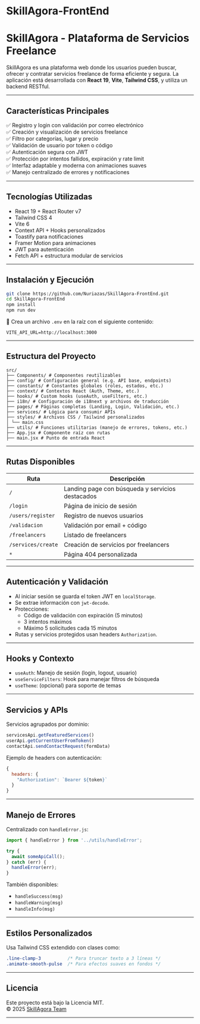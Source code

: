 # SkillAgora-FrontEnd
#  SkillAgora - Plataforma de Servicios Freelance

SkillAgora es una plataforma web donde los usuarios pueden buscar, ofrecer y contratar servicios freelance de forma eficiente y segura. La aplicación está desarrollada con **React 19**, **Vite**, **Tailwind CSS**, y utiliza un backend RESTful.

---

## Características Principales

✅ Registro y login con validación por correo electrónico  
✅ Creación y visualización de servicios freelance  
✅ Filtro por categorías, lugar y precio  
✅ Validación de usuario por token o código  
✅ Autenticación segura con JWT  
✅ Protección por intentos fallidos, expiración y rate limit  
✅ Interfaz adaptable y moderna con animaciones suaves  
✅ Manejo centralizado de errores y notificaciones  

---

## Tecnologías Utilizadas

- React 19 + React Router v7
- Tailwind CSS 4
- Vite 6
- Context API + Hooks personalizados
- Toastify para notificaciones
- Framer Motion para animaciones
- JWT para autenticación
- Fetch API + estructura modular de servicios

---

## Instalación y Ejecución

```bash
git clone https://github.com/Nuriazas/SkillAgora-FrontEnd.git
cd SkillAgora-FrontEnd
npm install
npm run dev
```

🔧 Crea un archivo `.env` en la raíz con el siguiente contenido:

```env
VITE_API_URL=http://localhost:3000
```

---

## Estructura del Proyecto

```
src/
├── Components/ # Componentes reutilizables
├── config/ # Configuración general (e.g. API base, endpoints)
├── constants/ # Constantes globales (roles, estados, etc.)
├── context/ # Contextos React (Auth, Theme, etc.)
├── hooks/ # Custom hooks (useAuth, useFilters, etc.)
├── i18n/ # Configuración de i18next y archivos de traducción
├── pages/ # Páginas completas (Landing, Login, Validación, etc.)
├── services/ # Lógica para consumir APIs
├── styles/ # Archivos CSS / Tailwind personalizados
│ └── main.css
├── utils/ # Funciones utilitarias (manejo de errores, tokens, etc.)
├── App.jsx # Componente raíz con rutas
├── main.jsx # Punto de entrada React
```

---

## Rutas Disponibles

| Ruta                        | Descripción                                     |
|----------------------------|-------------------------------------------------|
| `/`                        | Landing page con búsqueda y servicios destacados |
| `/login`                   | Página de inicio de sesión                      |
| `/users/register`          | Registro de nuevos usuarios                     |
| `/validacion`              | Validación por email + código                   |
| `/freelancers`             | Listado de freelancers                          |
| `/services/create`         | Creación de servicios por freelancers           |
| `*`                        | Página 404 personalizada                        |

---

## Autenticación y Validación

- Al iniciar sesión se guarda el token JWT en `localStorage`.
- Se extrae información con `jwt-decode`.
- Protecciones:
  - Código de validación con expiración (5 minutos)
  - 3 intentos máximos
  - Máximo 5 solicitudes cada 15 minutos
- Rutas y servicios protegidos usan headers `Authorization`.

---

## Hooks y Contexto

- `useAuth`: Manejo de sesión (login, logout, usuario)
- `useServiceFilters`: Hook para manejar filtros de búsqueda
- `useTheme`: (opcional) para soporte de temas

---

## Servicios y APIs

Servicios agrupados por dominio:

```js
servicesApi.getFeaturedServices()
userApi.getCurrentUserFromToken()
contactApi.sendContactRequest(formData)
```

Ejemplo de headers con autenticación:

```js
{
  headers: {
    "Authorization": `Bearer ${token}`
  }
}
```

---

## Manejo de Errores

Centralizado con `handleError.js`:

```js
import { handleError } from '../utils/handleError';

try {
  await someApiCall();
} catch (err) {
  handleError(err); 
}
```

También disponibles:
- `handleSuccess(msg)`
- `handleWarning(msg)`
- `handleInfo(msg)`

---

## Estilos Personalizados

Usa Tailwind CSS extendido con clases como:

```css
.line-clamp-3          /* Para truncar texto a 3 líneas */
.animate-smooth-pulse  /* Para efectos suaves en fondos */
```
---

## Licencia

Este proyecto está bajo la Licencia MIT.  
© 2025 [SkillAgora Team](https://github.com/Nuriazas/SkillAgora-FrontEnd)

---